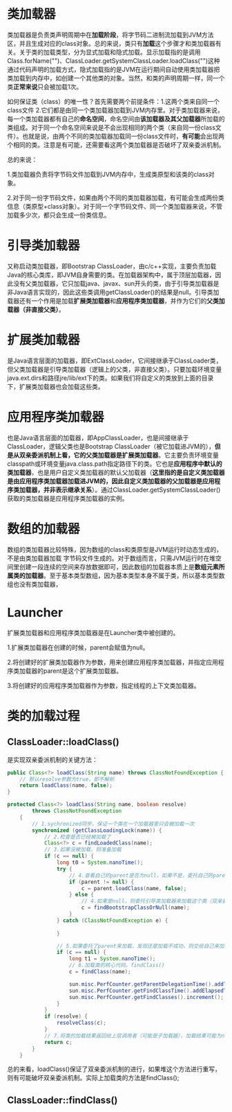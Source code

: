 # 类加载器

类加载器是负责类声明周期中在**加载阶段**，将字节码二进制流加载到JVM方法区，并且生成对应的class对象。总的来说，类只有**加载**这个步骤才和类加载器有关。关于类的加载类型，分为显式加载和隐式加载。显示加载指的是调用Class.forName("")、ClassLoader.getSystemClassLoader.loadClass("")这种通过代码声明的加载方式，隐式加载指的是JVM在运行期间自动使用类加载器把类加载到内存中，如创建一个其他类的对象。当然，和类的声明周期一样，同一个类**正常来说**只会被加载1次。

如何保证类（class）的唯一性？首先需要两个前提条件：1.这两个类来自同一个class文件 2.它们都是由同一个类加载器加载到JVM内存里。对于类加载器来说，每一个类加载器都有自己的**命名空间**，命名空间由**该加载器及其父加载器**所加载的类组成。对于同一个命名空间来说是不会出现相同的两个类（来自同一份class文件）。也就是说，由两个不同的类加载器加载同一份class文件时，**有可能**会出现两个相同的类。注意是有可能，还需要看这两个类加载器是否破坏了双亲委派机制。

总的来说：

1.类加载器负责将字节码文件加载到JVM内存中，生成类原型和该类的class对象。

2.对于同一份字节码文件，如果由两个不同的类加载器加载，有可能会生成两份类信息（类原型+class对象）。对于同一个字节码文件、同一个类加载器来说，不管加载多少次，都只会生成一份类信息。

# 引导类加载器

又称启动类加载器，即Bootstrap ClassLoader，由c/c++实现，主要负责加载Java的核心类库，即JVM自身需要的类。在加载器架构中，属于顶层加载器，因此没有父类加载器，它只加载java、javax、sun开头的类，由于引导类加载器是非Java语言实现的，因此这些类调用getClassLoader()的结果是null。引导类加载器还有一个作用是加载**扩展类加载器**和**应用程序类加载器**，并作为它们的**父类加载器（非直接父类）**。

# 扩展类加载器

是Java语言层面的加载器，即ExtClassLoader，它间接继承于ClassLoader类，但父类加载器是引导类加载器（逻辑上的父类，非直接父类）。只要加载环境变量java.ext.dirs和路径jre/lib/ext下的类。如果我们将自定义的类放到上面的目录下，扩展类加载器也会加载这些类。

# 应用程序类加载器

也是Java语言层面的加载器，即AppClassLoader，也是间接继承于ClassLoader，逻辑父类也是Bootstrap ClassLoader（被它加载进JVM的），**但是从双亲委派机制上看，它的父类加载器是扩展类加载器**。它主要负责环境变量classpath或环境变量java.class.path指定路径下的类。它也是**应用程序中默认的类加载器**，也是用户自定义类加载器的默认父加载器（**这里指的是自定义类加载器是由应用程序类加载器加载进JVM的，因此自定义类加载器的父加载器是应用程序类加载器，并非表示继承关系**）。通过ClassLoader.getSystemClassLoader()获取的类加载器是应用程序类加载器的实例。

# 数组的加载器

数组的类加载器比较特殊，因为数组的class和类原型是JVM运行时动态生成的，不是由类加载器加载 字节码文件生成的。对于数组而言，只需JVM运行时在堆空间里创建一段连续的空间来存放数据即可，因此数组的加载器本质上是**数组元素所属类的加载器**。至于基本类型数组，因为基本类型本身不属于类，所以基本类型数组也没有类加载器，

# Launcher

扩展类加载器和应用程序类加载器是在Launcher类中被创建的。

1.扩展类加载器在创建的时候，parent会赋值为null。

2.将创建好的扩展类加载器作为参数，用来创建应用程序类加载器，并指定应用程序类加载器的parent是这个扩展类加载器。

3.将创建好的应用程序类加载器作为参数，指定线程的上下文类加载器。

# 类的加载过程

## ClassLoader::loadClass()

是实现双亲委派机制的关键方法：

```java
public Class<?> loadClass(String name) throws ClassNotFoundException {
    // 默认resolve参数为true，即不解析
    return loadClass(name, false);
}

protected Class<?> loadClass(String name, boolean resolve)
        throws ClassNotFoundException
    {
    	// 1.sychronized同步，保证一个类在一个加载器里只会被加载一次
        synchronized (getClassLoadingLock(name)) {
            // 2.检查是否已经被加载了
            Class<?> c = findLoadedClass(name);
            // 3.如果没被加载，则准备加载
            if (c == null) {
                long t0 = System.nanoTime();
                try {
                    // 4.查看自己的parent是否为null，如果不是，委托自己的parent来加载这个类（双亲委派）
                    if (parent != null) {
                        c = parent.loadClass(name, false);
                    } else {
                        // 4.如果是null，则委托引导类加载器来加载这个类（双亲委派）
                        c = findBootstrapClassOrNull(name);
                    }
                } catch (ClassNotFoundException e) {
                    
                }

                // 5.如果委托了parent来加载，发现还是加载不成功，则交给自己来加载
                if (c == null) {
                    long t1 = System.nanoTime();
                    // 6.加载类的核心代码，findClass()
                    c = findClass(name);

                    sun.misc.PerfCounter.getParentDelegationTime().addTime(t1 - t0);
                    sun.misc.PerfCounter.getFindClassTime().addElapsedTimeFrom(t1);
                    sun.misc.PerfCounter.getFindClasses().increment();
                }
            }
            if (resolve) {
                resolveClass(c);
            }
            // 7.将类的加载结果返回给上层调用者（可能是子加载器），加载结果可能为null。
            return c;
        }
    }
```

总的来看，loadClass()保证了双亲委派机制的进行，如果堆这个方法进行重写，则有可能破坏双亲委派机制。实际上加载类的方法是findClass();

## ClassLoader::findClass()